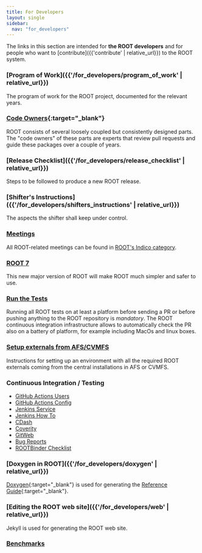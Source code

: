 ```yaml
---
title: For Developers
layout: single
sidebar:
  nav: "for_developers"
---
```


The links in this section are intended for **the ROOT developers** and for people who want
to [contribute]({{'contribute' | relative_url}}) to the ROOT system.

### [Program of Work]({{'/for_developers/program_of_work' | relative_url}})
The program of work for the ROOT project, documented for the relevant years.

### [Code Owners](https://github.com/root-project/root/blob/master/.github/CODEOWNERS){:target="_blank"}
ROOT consists of several loosely coupled but consistently designed parts. The "code owners"
of these parts are experts that review pull requests and guide these packages over a couple
of years.

### [Release Checklist]({{'/for_developers/release_checklist' | relative_url}})
Steps to be followed to produce a new ROOT release.

### [Shifter's Instructions]({{'/for_developers/shifters_instructions' | relative_url}})
The aspects the shifter shall keep under control.

### [Meetings](meetings)
All ROOT-related meetings can be found in [ROOT's Indico category](https://indico.cern.ch/category/526/).

### [ROOT 7](root7)
This new major version of ROOT will make ROOT much simpler and safer to use.

### [Run the Tests](run_the_tests)
Running all ROOT tests on at least a platform before sending a PR or before pushing anything to the ROOT repository is *mandatory*.
The ROOT continuous integration infrastructure allows to automatically check the PR also on a battery of platform, for example including MacOs and linux boxes.

### [Setup externals from AFS/CVMFS](setup_externals_from_afs-cvmfs)
Instructions for setting up an environment with all the required
ROOT externals coming from the central installations in AFS or CVMFS.

### Continuous Integration / Testing
   - [GitHub Actions Users](continuous_integration-testing/githubactions)
   - [GitHub Actions Config](continuous_integration-testing/githubactions_usage)
   - [Jenkins Service](https://lcgapp-services.cern.ch/root-jenkins/)
   - [Jenkins How To](continuous_integration-testing/jenkins_how_to)
   - [CDash](https://cdash.cern.ch/index.php?project=ROOT)
   - [Coverity](https://coverity.cern.ch/login/login.htm)
   - [GitWeb](https://root.cern/gitweb/?p=root.git;a=summary)
   - [Bug Reports](https://github.com/root-project/root/issues/new)
   - [ROOTBinder Checklist](continuous_integration-testing/rootbinder_checklist)

### [Doxygen in ROOT]({{'/for_developers/doxygen' | relative_url}})
[Doxygen](https://www.doxygen.nl/){:target="_blank"} is used for generating
the [Reference Guide](https://root.cern/doc/master/){:target="_blank"}.

### [Editing the ROOT web site]({{'/for_developers/web' | relative_url}})
Jekyll is used for generating the ROOT web site.

### [Benchmarks](https://rootbnch-grafana-test.cern.ch)
